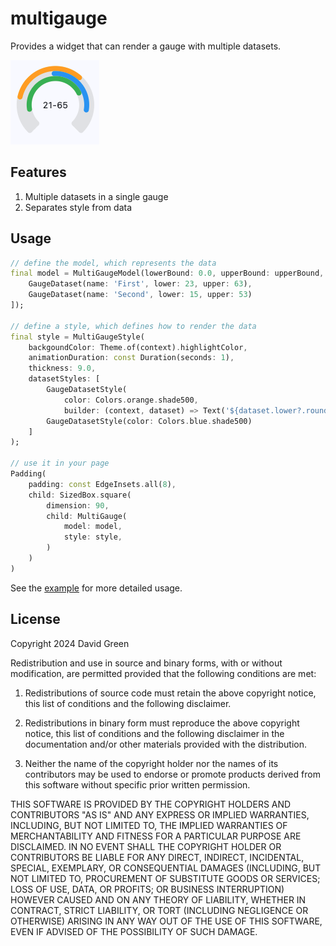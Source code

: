# multigauge

Provides a widget that can render a gauge with multiple datasets.

<img src="https://raw.githubusercontent.com/greensopinion/multigauge/main/multigauge.png">

## Features

1. Multiple datasets in a single gauge
2. Separates style from data

## Usage



```dart
// define the model, which represents the data
final model = MultiGaugeModel(lowerBound: 0.0, upperBound: upperBound, datasets: [
    GaugeDataset(name: 'First', lower: 23, upper: 63),
    GaugeDataset(name: 'Second', lower: 15, upper: 53)
]);

// define a style, which defines how to render the data
final style = MultiGaugeStyle(
    backgoundColor: Theme.of(context).highlightColor,
    animationDuration: const Duration(seconds: 1),
    thickness: 9.0,
    datasetStyles: [
        GaugeDatasetStyle(
            color: Colors.orange.shade500,
            builder: (context, dataset) => Text('${dataset.lower?.round()}-${dataset.upper?.round()}')),
        GaugeDatasetStyle(color: Colors.blue.shade500)
    ]
);

// use it in your page
Padding(
    padding: const EdgeInsets.all(8),
    child: SizedBox.square(
        dimension: 90,
        child: MultiGauge(
            model: model,
            style: style,
        )
    )
)

```

See the [example](./example) for more detailed usage.

## License

Copyright 2024 David Green

Redistribution and use in source and binary forms, with or without modification,
are permitted provided that the following conditions are met:

1. Redistributions of source code must retain the above copyright notice,
   this list of conditions and the following disclaimer.

2. Redistributions in binary form must reproduce the above copyright notice, 
   this list of conditions and the following disclaimer in the documentation
   and/or other materials provided with the distribution.

3. Neither the name of the copyright holder nor the names of its contributors
   may be used to endorse or promote products derived from this software without
   specific prior written permission.

THIS SOFTWARE IS PROVIDED BY THE COPYRIGHT HOLDERS AND CONTRIBUTORS "AS IS" AND ANY
EXPRESS OR IMPLIED WARRANTIES, INCLUDING, BUT NOT LIMITED TO, THE IMPLIED WARRANTIES
OF MERCHANTABILITY AND FITNESS FOR A PARTICULAR PURPOSE ARE DISCLAIMED. IN NO EVENT
SHALL THE COPYRIGHT HOLDER OR CONTRIBUTORS BE LIABLE FOR ANY DIRECT, INDIRECT,
INCIDENTAL, SPECIAL, EXEMPLARY, OR CONSEQUENTIAL DAMAGES (INCLUDING, BUT NOT LIMITED
TO, PROCUREMENT OF SUBSTITUTE GOODS OR SERVICES; LOSS OF USE, DATA, OR PROFITS; OR 
BUSINESS INTERRUPTION) HOWEVER CAUSED AND ON ANY THEORY OF LIABILITY, WHETHER IN CONTRACT, 
STRICT LIABILITY, OR TORT (INCLUDING NEGLIGENCE OR OTHERWISE) ARISING IN ANY WAY OUT
 OF THE USE OF THIS SOFTWARE, EVEN IF ADVISED OF THE POSSIBILITY OF SUCH DAMAGE.
